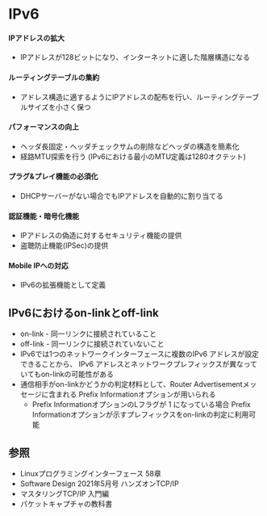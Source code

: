 # IPv6
#### IPアドレスの拡大
- IPアドレスが128ビットになり、インターネットに適した階層構造になる

#### ルーティングテーブルの集約
- アドレス構造に適するようにIPアドレスの配布を行い、ルーティングテーブルサイズを小さく保つ

#### パフォーマンスの向上
- ヘッダ長固定・ヘッダチェックサムの削除などヘッダの構造を簡素化
- 経路MTU探索を行う (IPv6における最小のMTU定義は1280オクテット)

#### プラグ&プレイ機能の必須化
- DHCPサーバーがない場合でもIPアドレスを自動的に割り当てる

#### 認証機能・暗号化機能
- IPアドレスの偽造に対するセキュリティ機能の提供
- 盗聴防止機能(IPSec)の提供

#### Mobile IPへの対応
- IPv6の拡張機能として定義

## IPv6におけるon-linkとoff-link
- on-link - 同一リンクに接続されていること
- off-link - 同一リンクに接続されていないこと
- IPv6では1つのネットワークインターフェースに複数のIPv6 アドレスが設定できることから、
  IPv6 アドレスとネットワークプレフィックスが異なっていてもon-linkの可能性がある
- 通信相手がon-linkかどうかの判定材料として、Router Advertisementメッセージに含まれる
  Prefix Informationオプションが用いられる
  - Prefix InformationオプションのLフラグが 1 になっている場合
    Prefix Informationオプションが示すプレフィックスをon-linkの判定に利用可能

## 参照
- Linuxプログラミングインターフェース 58章
- Software Design 2021年5月号 ハンズオンTCP/IP
- マスタリングTCP/IP 入門編
- パケットキャプチャの教科書
